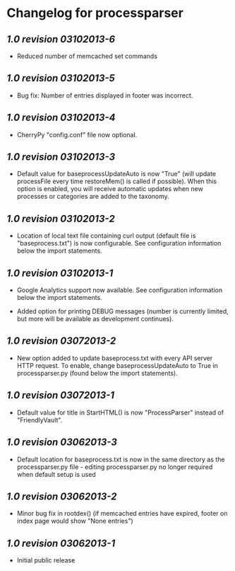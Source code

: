 Changelog for processparser
===========================

*1.0 revision 03102013-6*
-------------------------

* Reduced number of memcached set commands

*1.0 revision 03102013-5*
-------------------------

* Bug fix: Number of entries displayed in footer was incorrect.

*1.0 revision 03102013-4*
-------------------------

* CherryPy "config.conf" file now optional.

*1.0 revision 03102013-3*
-------------------------

* Default value for baseprocessUpdateAuto is now "True" (will update
 processFile every time restoreMem() is called if possible). When this
 option is enabled, you will receive automatic updates when new processes
 or categories are added to the taxonomy.

*1.0 revision 03102013-2*
-------------------------

* Location of local text file containing curl output (default file
 is "baseprocess.txt") is now configurable. See configuration information
 below the import statements.

*1.0 revision 03102013-1*
-------------------------

* Google Analytics support now available. See configuration information
 below the import statements.

* Added option for printing DEBUG messages (number is currently limited,
 but more will be available as development continues).

*1.0 revision 03072013-2*
-------------------------

* New option added to update baseprocess.txt with every API server HTTP
 request. To enable, change baseprocessUpdateAuto to True in
 processparser.py (found below the import statements).

*1.0 revision 03072013-1*
-------------------------

* Default value for title in StartHTML() is now "ProcessParser" instead
 of "FriendlyVault".

*1.0 revision 03062013-3*
-------------------------

* Default location for baseprocess.txt is now in the same directory as the
 processparser.py file - editing processparser.py no longer required when
 default setup is used

*1.0 revision 03062013-2*
-------------------------

* Minor bug fix in rootdex()
   (if memcached entries have expired, footer on index page would show "None entries")

*1.0 revision 03062013-1*
-------------------------

* Initial public release
